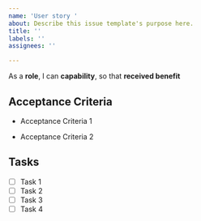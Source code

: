 ```yaml
---
name: 'User story '
about: Describe this issue template's purpose here.
title: ''
labels: ''
assignees: ''

---
```


As a **role**, I can **capability**, so that **received benefit**

## Acceptance Criteria
- Acceptance Criteria 1

- Acceptance Criteria 2


## Tasks
- [ ] Task 1
- [ ] Task 2
- [ ] Task 3
- [ ] Task 4
